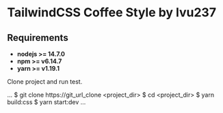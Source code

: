 # TailwindCSS Coffee Style by lvu237

## Requirements

* **nodejs >= 14.7.0**
* **npm >= v6.14.7**
* **yarn >= v1.19.1**

Clone project and run test.

...
$ git clone https://git_url_clone <project_dir>
$ cd <project_dir>
$ yarn build:css
$ yarn start:dev
...